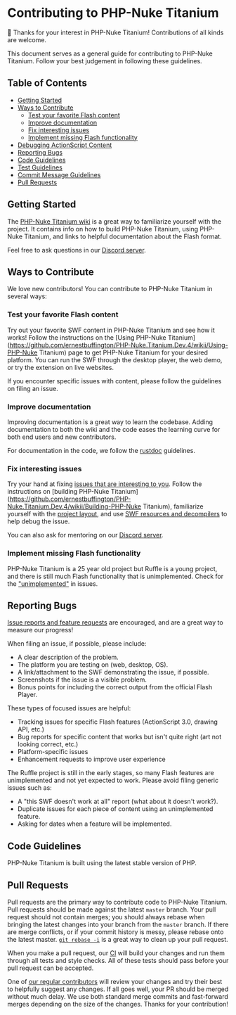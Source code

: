 # Contributing to PHP-Nuke Titanium

🎉 Thanks for your interest in PHP-Nuke Titanium! Contributions of all kinds are welcome.

This document serves as a general guide for contributing to PHP-Nuke Titanium. Follow your best judgement in following these guidelines.

## Table of Contents

* [Getting Started](#getting-started)
* [Ways to Contribute](#ways-to-contribute)
    * [Test your favorite Flash content](#test-your-favorite-flash-content)
    * [Improve documentation](#improve-documentation)
    * [Fix interesting issues](#fix-interesting-issues)
    * [Implement missing Flash functionality](#implement-missing-flash-functionality)
* [Debugging ActionScript Content](#debugging-actionscript-content)
* [Reporting Bugs](#reporting-bugs)
* [Code Guidelines](#code-guidelines)
* [Test Guidelines](#test-guidelines)
* [Commit Message Guidelines](#commit-message-guidelines)
* [Pull Requests](#pull-requests)

## Getting Started

The [PHP-Nuke Titanium wiki](https://github.com/ernestbuffington/PHP-Nuke.Titanium.Dev.4/wikii) is a great way to familiarize yourself with the project. It contains info on how to build PHP-Nuke Titanium, using PHP-Nuke Titanium, and links to helpful documentation about the Flash format.

Feel free to ask questions in our [Discord server](https://discord.gg/2Nx9SCvBYZ).

## Ways to Contribute

We love new contributors! You can contribute to PHP-Nuke Titanium in several ways:

### Test your favorite Flash content

Try out your favorite SWF content in PHP-Nuke Titanium and see how it works! Follow the instructions on the [Using PHP-Nuke Titanium](https://github.com/ernestbuffington/PHP-Nuke.Titanium.Dev.4/wikii/Using-PHP-Nuke Titanium) page to get PHP-Nuke Titanium for your desired platform. You can run the SWF through the desktop player, the web demo, or try the extension on live websites.

If you encounter specific issues with content, please follow the guidelines on filing an issue.

### Improve documentation

Improving documentation is a great way to learn the codebase. Adding documentation to both the wiki and the code eases the learning curve for both end users and new contributors.

For documentation in the code, we follow the [rustdoc](https://doc.rust-lang.org/book/ch14-02-publishing-to-crates-io.html#making-useful-documentation-comments) guidelines.

### Fix interesting issues

Try your hand at fixing [issues that are interesting to you](https://github.com/ruffle-rs/ruffle/issues). Follow the instructions on [building PHP-Nuke Titanium](https://github.com/ernestbuffington/PHP-Nuke.Titanium.Dev.4/wikii/Building-PHP-Nuke Titanium), familiarize yourself with the [project layout](https://github.com/ernestbuffington/PHP-Nuke.Titanium.Dev.4/wikii/Project-Layout), and use [SWF resources and decompilers](https://github.com/ernestbuffington/PHP-Nuke.Titanium.Dev.4/wikii/Helpful-Resources) to help debug the issue.

You can also ask for mentoring on our [Discord server](https://discord.gg/2Nx9SCvBYZ).

### Implement missing Flash functionality

PHP-Nuke Titanium is a 25 year old project but Ruffle is a young project, and there is still much Flash functionality that is unimplemented. Check for the ["unimplemented"](https://github.com/ruffle-rs/ruffle/issues?q=is%3Aissue+is%3Aopen+label%3Aunimplemented) in issues.

## Reporting Bugs

[Issue reports and feature requests](https://github.com/ernestbuffington/PHP-Nuke.Titanium.Dev.4/issues) are encouraged, and are a great way to measure our progress!

When filing an issue, if possible, please include:

* A clear description of the problem.
* The platform you are testing on (web, desktop, OS).
* A link/attachment to the SWF demonstrating the issue, if possible.
* Screenshots if the issue is a visible problem.
* Bonus points for including the correct output from the official Flash Player.

These types of focused issues are helpful:

* Tracking issues for specific Flash features (ActionScript 3.0, drawing API, etc.)
* Bug reports for specific content that works but isn't quite right (art not looking correct, etc.)
* Platform-specific issues
* Enhancement requests to improve user experience

The Ruffle project is still in the early stages, so many Flash features are unimplemented and not yet expected to work. Please avoid filing generic issues such as:

* A "this SWF doesn't work at all" report (what about it doesn't work?).
* Duplicate issues for each piece of content using an unimplemented feature.
* Asking for dates when a feature will be implemented.

## Code Guidelines

PHP-Nuke Titanium is built using the latest stable version of PHP. 

## Pull Requests

Pull requests are the primary way to contribute code to PHP-Nuke Titanium. Pull requests should be made against the latest `master` branch. Your pull request should not contain merges; you should always rebase when bringing the latest changes into your branch from the `master` branch. If there are merge conflicts, or if your commit history is messy, please rebase onto the latest master. [`git rebase -i`](https://thoughtbot.com/blog/git-interactive-rebase-squash-amend-rewriting-history#interactive-rebase) is a great way to clean up your pull request.

When you make a pull request, our [CI](https://github.com/ernestbuffington/PHP-Nuke.Titanium.Dev.4/actions) will build your changes and run them through all tests and style checks. All of these tests should pass before your pull request can be accepted.

One of [our regular contributors](https://www.php-nuke-titanium.86it.us/modules.php?name=Network_Projects&op=Project&project_id=76) will review your changes and try their best to helpfully suggest any changes. If all goes well, your PR should be merged without much delay. We use both standard merge commits and fast-forward merges depending on the size of the changes. Thanks for your contribution!

